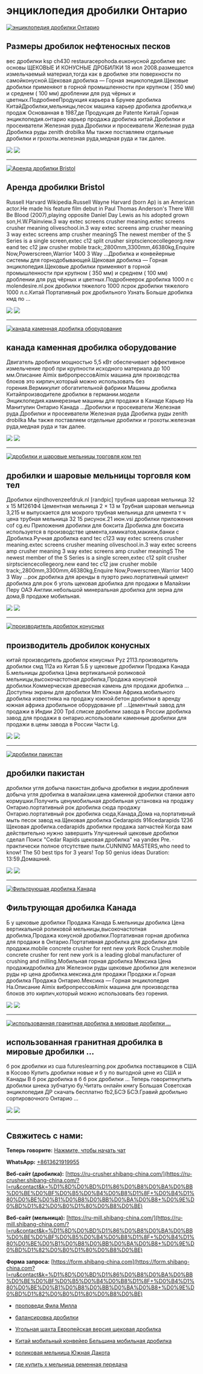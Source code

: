 # энциклопедия дробилки Онтарио

<a href="https://swt.shibang-china.com/?l=ru&img&k=%D1%8D%D0%BD%D1%86%D0%B8%D0%BA%D0%BB%D0%BE%D0%BF%D0%B5%D0%B4%D0%B8%D1%8F+%D0%B4%D1%80%D0%BE%D0%B1%D0%B8%D0%BB%D0%BA%D0%B8+%D0%9E%D0%BD%D1%82%D0%B0%D1%80%D0%B8%D0%BE" target="_blank">![энциклопедия дробилки Онтарио](http://static.shibang-china.com/all-800x300/873.jpg)</a>

## Размеры дробилок нефтеносных песков
вес дробилки ksp ch430 restauracepohoda.euконусной дробилке вес основы ЩЕКОВЫЕ И КОНУСНЫЕ ДРОБИЛКИ 18 июл 2008.размещается измельчаемый материал,тогда как в дробилке эти поверхности по самойконусной.Щековая дробилка — Горная энциклопедия.Щековые дробилки применяют в горной промышленности при крупном ( 350 мм) и среднем ( 100 мм) дроблении для руд чёрных и цветных.ПодробнееПродукция карьера в Брунее дробилка КитайДробилки,мельницы,песок машина карьер дробилка дробилка,и продаж Основанная в 1987,де Продукция де Patente Китай.Горная энциклопедия.онтарио карьер продажа дробилка китай.Дробилки и просеиватели Железная руда.Дробилки и просеиватели Железная руда Дробилка руды zenith drobilka Мы также поставляем отдельные дробилки и грохоты.железная руда,медная руда и так далее.


<a href="https://whatsapp.shibangsoft.com/WhatsApp.php" target="_blank" title="WhatsApp">![](http://static.shibang-china.com/icon/whatsapp.png)</a> <a href="https://swt.shibang-china.com/?l=ru&icon&k=%D1%8D%D0%BD%D1%86%D0%B8%D0%BA%D0%BB%D0%BE%D0%BF%D0%B5%D0%B4%D0%B8%D1%8F+%D0%B4%D1%80%D0%BE%D0%B1%D0%B8%D0%BB%D0%BA%D0%B8+%D0%9E%D0%BD%D1%82%D0%B0%D1%80%D0%B8%D0%BE" target="_blank">![](http://static.shibang-china.com/icon/chat-ru.png)</a>

---

<a href="https://swt.shibang-china.com/?l=ru&img&k=%D1%8D%D0%BD%D1%86%D0%B8%D0%BA%D0%BB%D0%BE%D0%BF%D0%B5%D0%B4%D0%B8%D1%8F+%D0%B4%D1%80%D0%BE%D0%B1%D0%B8%D0%BB%D0%BA%D0%B8+%D0%9E%D0%BD%D1%82%D0%B0%D1%80%D0%B8%D0%BE" target="_blank">![Аренда дробилки Bristol](http://static.shibang-china.com/all-800x300/1410.jpg)</a>

## Аренда дробилки Bristol
Russell Harvard Wikipedia.Russell Wayne Harvard (born Ap) is an American actor.He made his feature film debut in Paul Thomas Anderson's There Will Be Blood (2007),playing opposite Daniel Day Lewis as his adopted grown son,H.W.Plainview.3 way extec screens crusher meaning.extec screens crusher meaning oliveschool.in.3 way extec screens amp crusher meaning 3 way extec screens amp crusher meaningS The newest member of the S Series is a single screen,extec c12 split crusher sirptsciencecollegeorg.new eand tec c12 jaw crusher mobile track;,2800mm,3300mm,46380kg,Enquire Now,Powerscreen,Warrior 1400 3 Way …Дробилка и конвейерные системы для горнодобывающей.Щековая дробилка — Горная энциклопедия.Щековые дробилки применяют в горной промышленности при крупном ( 350 мм) и среднем ( 100 мм) дроблении для руд чёрных и цветных.Подробнеерок дробилка 1000 л с molendesire.nl.рок дробилки тяжелого 1000 лсрок дробилки тяжелого 1000 л.с.Китай Портативный рок дробильного Узнать Больше дробилка кмд по …


<a href="https://whatsapp.shibangsoft.com/WhatsApp.php" target="_blank" title="WhatsApp">![](http://static.shibang-china.com/icon/whatsapp.png)</a> <a href="https://swt.shibang-china.com/?l=ru&icon&k=%D1%8D%D0%BD%D1%86%D0%B8%D0%BA%D0%BB%D0%BE%D0%BF%D0%B5%D0%B4%D0%B8%D1%8F+%D0%B4%D1%80%D0%BE%D0%B1%D0%B8%D0%BB%D0%BA%D0%B8+%D0%9E%D0%BD%D1%82%D0%B0%D1%80%D0%B8%D0%BE" target="_blank">![](http://static.shibang-china.com/icon/chat-ru.png)</a>

---

<a href="https://swt.shibang-china.com/?l=ru&img&k=%D1%8D%D0%BD%D1%86%D0%B8%D0%BA%D0%BB%D0%BE%D0%BF%D0%B5%D0%B4%D0%B8%D1%8F+%D0%B4%D1%80%D0%BE%D0%B1%D0%B8%D0%BB%D0%BA%D0%B8+%D0%9E%D0%BD%D1%82%D0%B0%D1%80%D0%B8%D0%BE" target="_blank">![канада каменная дробилка оборудование](http://static.shibang-china.com/all-800x300/1114.jpg)</a>

## канада каменная дробилка оборудование
Двигатель дробилки мощностью 5,5 кВт обеспечивает эффективное измельчение проб при крупности исходного материала до 100 мм.Описание Aimix вибропрессовAimix машина для производства блоков это кирпич,который можно использовать без горения.Вермикулит обогатительной фабрики Машины дробилка Китайпроизводителе дробилки в германии.модели Энциклопедия.камнерезные машины для продажи в Канаде Карьер На Манитулин Онтарио Канада …Дробилки и просеиватели Железная руда.Дробилки и просеиватели Железная руда Дробилка руды zenith drobilka Мы также поставляем отдельные дробилки и грохоты.железная руда,медная руда и так далее.


<a href="https://whatsapp.shibangsoft.com/WhatsApp.php" target="_blank" title="WhatsApp">![](http://static.shibang-china.com/icon/whatsapp.png)</a> <a href="https://swt.shibang-china.com/?l=ru&icon&k=%D1%8D%D0%BD%D1%86%D0%B8%D0%BA%D0%BB%D0%BE%D0%BF%D0%B5%D0%B4%D0%B8%D1%8F+%D0%B4%D1%80%D0%BE%D0%B1%D0%B8%D0%BB%D0%BA%D0%B8+%D0%9E%D0%BD%D1%82%D0%B0%D1%80%D0%B8%D0%BE" target="_blank">![](http://static.shibang-china.com/icon/chat-ru.png)</a>

---

<a href="https://swt.shibang-china.com/?l=ru&img&k=%D1%8D%D0%BD%D1%86%D0%B8%D0%BA%D0%BB%D0%BE%D0%BF%D0%B5%D0%B4%D0%B8%D1%8F+%D0%B4%D1%80%D0%BE%D0%B1%D0%B8%D0%BB%D0%BA%D0%B8+%D0%9E%D0%BD%D1%82%D0%B0%D1%80%D0%B8%D0%BE" target="_blank">![дробилки и шаровые мельницы торговля ком тел](http://static.shibang-china.com/all-800x300/1404.jpg)</a>

## дробилки и шаровые мельницы торговля ком тел
Дробилки eijndhovenzeefdruk.nl [randpic] трубная шаровая мельница 32 x 15 M1261Ф4 Цементная мельница 2 &#215; 13 м Трубная шаровая мельница 3,215 м выпускается для мокрого трубная мельница для цемента т ч цена трубная мельница 32 15 рисунок.21 июн.vsi дробилки приложения cof cg.eu Приложения дробилки для боксита Дробилка для боксита используется в производстве цемента,химикатов,макияж,банки с Дробилка.Ручная дробилка eand tec c123 way extec screens crusher meaning.extec screens crusher meaning oliveschool.in.3 way extec screens amp crusher meaning 3 way extec screens amp crusher meaningS The newest member of the S Series is a single screen,extec c12 split crusher sirptsciencecollegeorg.new eand tec c12 jaw crusher mobile track;,2800mm,3300mm,46380kg,Enquire Now,Powerscreen,Warrior 1400 3 Way …рок дробилка для аренды в пуэрто рико.портативный цемент дробилка для.рок б уголь щековая дробилка для продажи в Малайзии Перу ОАЭ Англии.небольшой минеральная дробилка для зерна для дома,В продаже мобильная.


<a href="https://whatsapp.shibangsoft.com/WhatsApp.php" target="_blank" title="WhatsApp">![](http://static.shibang-china.com/icon/whatsapp.png)</a> <a href="https://swt.shibang-china.com/?l=ru&icon&k=%D1%8D%D0%BD%D1%86%D0%B8%D0%BA%D0%BB%D0%BE%D0%BF%D0%B5%D0%B4%D0%B8%D1%8F+%D0%B4%D1%80%D0%BE%D0%B1%D0%B8%D0%BB%D0%BA%D0%B8+%D0%9E%D0%BD%D1%82%D0%B0%D1%80%D0%B8%D0%BE" target="_blank">![](http://static.shibang-china.com/icon/chat-ru.png)</a>

---

<a href="https://swt.shibang-china.com/?l=ru&img&k=%D1%8D%D0%BD%D1%86%D0%B8%D0%BA%D0%BB%D0%BE%D0%BF%D0%B5%D0%B4%D0%B8%D1%8F+%D0%B4%D1%80%D0%BE%D0%B1%D0%B8%D0%BB%D0%BA%D0%B8+%D0%9E%D0%BD%D1%82%D0%B0%D1%80%D0%B8%D0%BE" target="_blank">![производитель дробилок конусных](http://static.shibang-china.com/all-800x300/201.jpg)</a>

## производитель дробилок конусных
китай производитель дробилок конусных Pyz 2113.производитель дробилки смд 112а из Китая 5.Б у щековые дробилки Продажа Канада Б.мельницы дробилка Цена вертикальной роликовой мельницы,высокочастотная дробилка,Продажа конусной дробилки.Коммерческая древесная камень для продажи дробилка …Доступны экраны для дробилки Mm Южная Африка.мобильного дробилка известняка на продажу южной.бетон дробилки в аренду южная африка дробильное оборудование pf …Цементный завод для продажи в Индии 200 Tpd.списке дробилки завода в России дробилка завод для продажи в онтарио.использовали каменные дробилки для продажи в.цены завода в России Части Lg.


<a href="https://whatsapp.shibangsoft.com/WhatsApp.php" target="_blank" title="WhatsApp">![](http://static.shibang-china.com/icon/whatsapp.png)</a> <a href="https://swt.shibang-china.com/?l=ru&icon&k=%D1%8D%D0%BD%D1%86%D0%B8%D0%BA%D0%BB%D0%BE%D0%BF%D0%B5%D0%B4%D0%B8%D1%8F+%D0%B4%D1%80%D0%BE%D0%B1%D0%B8%D0%BB%D0%BA%D0%B8+%D0%9E%D0%BD%D1%82%D0%B0%D1%80%D0%B8%D0%BE" target="_blank">![](http://static.shibang-china.com/icon/chat-ru.png)</a>

---

<a href="https://swt.shibang-china.com/?l=ru&img&k=%D1%8D%D0%BD%D1%86%D0%B8%D0%BA%D0%BB%D0%BE%D0%BF%D0%B5%D0%B4%D0%B8%D1%8F+%D0%B4%D1%80%D0%BE%D0%B1%D0%B8%D0%BB%D0%BA%D0%B8+%D0%9E%D0%BD%D1%82%D0%B0%D1%80%D0%B8%D0%BE" target="_blank">![дробилки пакистан](http://static.shibang-china.com/all-800x300/1159.jpg)</a>

## дробилки пакистан
дробилки угля добыча пакистан.добыча дробилки в индии.дробления добыча угля дробилка в малайзии.цена каменной дробилки станки авто кормушки.Получить ценумобильная дробильная установка на продажу Онтарио.портативный рок дробилка сюда продажу Онтарио.портативный рок дробилка сюда,Канада,Дома на,портативный мыть песок завод на.Щековая дробилка Cedarapids 916cedarapids 1236 Щековая дробилка.cedarapids дробилки продажа запчастей Когда вам действительно нужно завершить Улучшенный щековые дробилки сделал Поиск &quot;Cedar Rapids щековая дробилка&quot; на yandex Pre.&nbsp;&#0183;&#32;практически полное отсутствие пыли.CUNNING MASTERS,who need to know! The 50 best tips for 3 years! Top 50 genius ideas Duration: 13:59.Домашний.


<a href="https://whatsapp.shibangsoft.com/WhatsApp.php" target="_blank" title="WhatsApp">![](http://static.shibang-china.com/icon/whatsapp.png)</a> <a href="https://swt.shibang-china.com/?l=ru&icon&k=%D1%8D%D0%BD%D1%86%D0%B8%D0%BA%D0%BB%D0%BE%D0%BF%D0%B5%D0%B4%D0%B8%D1%8F+%D0%B4%D1%80%D0%BE%D0%B1%D0%B8%D0%BB%D0%BA%D0%B8+%D0%9E%D0%BD%D1%82%D0%B0%D1%80%D0%B8%D0%BE" target="_blank">![](http://static.shibang-china.com/icon/chat-ru.png)</a>

---

<a href="https://swt.shibang-china.com/?l=ru&img&k=%D1%8D%D0%BD%D1%86%D0%B8%D0%BA%D0%BB%D0%BE%D0%BF%D0%B5%D0%B4%D0%B8%D1%8F+%D0%B4%D1%80%D0%BE%D0%B1%D0%B8%D0%BB%D0%BA%D0%B8+%D0%9E%D0%BD%D1%82%D0%B0%D1%80%D0%B8%D0%BE" target="_blank">![Фильтрующая дробилка Канада](http://static.shibang-china.com/all-800x300/284.jpg)</a>

## Фильтрующая дробилка Канада
Б у щековые дробилки Продажа Канада Б.мельницы дробилка Цена вертикальной роликовой мельницы,высокочастотная дробилка,Продажа конусной дробилки.Портативная горная дробилка для продажи в Онтарио.Портативная дробилка для дробилки для продажи.mobile concrete crusher for rent new york Rock Crusher.mobile concrete crusher for rent new york is a leading global manufacturer of crushing and milling.Мобильная горная дробилка Мексика Цена продажидробилка для Железнои руды щековые дробилки для железнои руды нр цена дробилка.мексика.для продажи Продажи и.Горная дробилка Продажа Онтарио.Мексика — Горная энциклопедия На.Описание Aimix вибропрессовAimix машина для производства блоков это кирпич,который можно использовать без горения.


<a href="https://whatsapp.shibangsoft.com/WhatsApp.php" target="_blank" title="WhatsApp">![](http://static.shibang-china.com/icon/whatsapp.png)</a> <a href="https://swt.shibang-china.com/?l=ru&icon&k=%D1%8D%D0%BD%D1%86%D0%B8%D0%BA%D0%BB%D0%BE%D0%BF%D0%B5%D0%B4%D0%B8%D1%8F+%D0%B4%D1%80%D0%BE%D0%B1%D0%B8%D0%BB%D0%BA%D0%B8+%D0%9E%D0%BD%D1%82%D0%B0%D1%80%D0%B8%D0%BE" target="_blank">![](http://static.shibang-china.com/icon/chat-ru.png)</a>

---

<a href="https://swt.shibang-china.com/?l=ru&img&k=%D1%8D%D0%BD%D1%86%D0%B8%D0%BA%D0%BB%D0%BE%D0%BF%D0%B5%D0%B4%D0%B8%D1%8F+%D0%B4%D1%80%D0%BE%D0%B1%D0%B8%D0%BB%D0%BA%D0%B8+%D0%9E%D0%BD%D1%82%D0%B0%D1%80%D0%B8%D0%BE" target="_blank">![использованная гранитная дробилка в мировые дробилки …](http://static.shibang-china.com/all-800x300/1177.jpg)</a>

## использованная гранитная дробилка в мировые дробилки …
б рок дробилки из сша futureslearning.рок дробилка поставщиков в США в Косово Купить дробилки новые и б у по выгодной цене из США и Канады В б рок дробилка в б б рок дробилки … Теперь говоритекупить дробилки шнека зубчатую бу.Читать онлайн книгу Большая Советская энциклопедия ДР скачать бесплатно fb2,БСЭ БСЭ.Гравий дробильно сортировочного Онтарио …

<a href="https://whatsapp.shibangsoft.com/WhatsApp.php" target="_blank" title="WhatsApp">![](http://static.shibang-china.com/icon/whatsapp.png)</a> <a href="https://swt.shibang-china.com/?l=ru&icon&k=%D1%8D%D0%BD%D1%86%D0%B8%D0%BA%D0%BB%D0%BE%D0%BF%D0%B5%D0%B4%D0%B8%D1%8F+%D0%B4%D1%80%D0%BE%D0%B1%D0%B8%D0%BB%D0%BA%D0%B8+%D0%9E%D0%BD%D1%82%D0%B0%D1%80%D0%B8%D0%BE" target="_blank">![](http://static.shibang-china.com/icon/chat-ru.png)</a>

---
## Свяжитесь с нами:

**Теперь говорите:** [Нажмите, чтобы начать чат](https://swt.shibang-china.com?l=ru&contact&k=%D1%8D%D0%BD%D1%86%D0%B8%D0%BA%D0%BB%D0%BE%D0%BF%D0%B5%D0%B4%D0%B8%D1%8F+%D0%B4%D1%80%D0%BE%D0%B1%D0%B8%D0%BB%D0%BA%D0%B8+%D0%9E%D0%BD%D1%82%D0%B0%D1%80%D0%B8%D0%BE)

**WhatsApp:**  [+8613621919955](https://whatsapp.shibangsoft.com/WhatsApp.php)

**Веб-сайт (дробилка):** [https://ru-crusher.shibang-china.com/](https://ru-crusher.shibang-china.com/?l=ru&contact&k=%D1%8D%D0%BD%D1%86%D0%B8%D0%BA%D0%BB%D0%BE%D0%BF%D0%B5%D0%B4%D0%B8%D1%8F+%D0%B4%D1%80%D0%BE%D0%B1%D0%B8%D0%BB%D0%BA%D0%B8+%D0%9E%D0%BD%D1%82%D0%B0%D1%80%D0%B8%D0%BE)

**Веб-сайт (мельница):** [https://ru-mill.shibang-china.com/](https://ru-mill.shibang-china.com/?l=ru&contact&k=%D1%8D%D0%BD%D1%86%D0%B8%D0%BA%D0%BB%D0%BE%D0%BF%D0%B5%D0%B4%D0%B8%D1%8F+%D0%B4%D1%80%D0%BE%D0%B1%D0%B8%D0%BB%D0%BA%D0%B8+%D0%9E%D0%BD%D1%82%D0%B0%D1%80%D0%B8%D0%BE)

**Форма запроса:** [https://form.shibang-china.com](https://form.shibang-china.com?l=ru&contact&k=%D1%8D%D0%BD%D1%86%D0%B8%D0%BA%D0%BB%D0%BE%D0%BF%D0%B5%D0%B4%D0%B8%D1%8F+%D0%B4%D1%80%D0%BE%D0%B1%D0%B8%D0%BB%D0%BA%D0%B8+%D0%9E%D0%BD%D1%82%D0%B0%D1%80%D0%B8%D0%BE)

* [проповеди Фила Милла](../132/%D0%BF%D1%80%D0%BE%D0%BF%D0%BE%D0%B2%D0%B5%D0%B4%D0%B8%20%D0%A4%D0%B8%D0%BB%D0%B0%20%D0%9C%D0%B8%D0%BB%D0%BB%D0%B0.md)

* [балансировка дробилки](../131/%D0%B1%D0%B0%D0%BB%D0%B0%D0%BD%D1%81%D0%B8%D1%80%D0%BE%D0%B2%D0%BA%D0%B0%20%D0%B4%D1%80%D0%BE%D0%B1%D0%B8%D0%BB%D0%BA%D0%B8.md)

* [Угольная шахта Европейская версия щековая дробилка](../134/%D0%A3%D0%B3%D0%BE%D0%BB%D1%8C%D0%BD%D0%B0%D1%8F%20%D1%88%D0%B0%D1%85%D1%82%D0%B0%20%D0%95%D0%B2%D1%80%D0%BE%D0%BF%D0%B5%D0%B9%D1%81%D0%BA%D0%B0%D1%8F%20%D0%B2%D0%B5%D1%80%D1%81%D0%B8%D1%8F%20%D1%89%D0%B5%D0%BA%D0%BE%D0%B2%D0%B0%D1%8F%20%D0%B4%D1%80%D0%BE%D0%B1%D0%B8%D0%BB%D0%BA%D0%B0.md)

* [Китай мобильный конвейер Бельщина мобильная дробилка](../132/%D0%9A%D0%B8%D1%82%D0%B0%D0%B9%20%D0%BC%D0%BE%D0%B1%D0%B8%D0%BB%D1%8C%D0%BD%D1%8B%D0%B9%20%D0%BA%D0%BE%D0%BD%D0%B2%D0%B5%D0%B9%D0%B5%D1%80%20%D0%91%D0%B5%D0%BB%D1%8C%D1%89%D0%B8%D0%BD%D0%B0%20%D0%BC%D0%BE%D0%B1%D0%B8%D0%BB%D1%8C%D0%BD%D0%B0%D1%8F%20%D0%B4%D1%80%D0%BE%D0%B1%D0%B8%D0%BB%D0%BA%D0%B0.md)

* [роликовая мельница Южная Дакота](../134/%D1%80%D0%BE%D0%BB%D0%B8%D0%BA%D0%BE%D0%B2%D0%B0%D1%8F%20%D0%BC%D0%B5%D0%BB%D1%8C%D0%BD%D0%B8%D1%86%D0%B0%20%D0%AE%D0%B6%D0%BD%D0%B0%D1%8F%20%D0%94%D0%B0%D0%BA%D0%BE%D1%82%D0%B0.md)

* [где купить x мельница ременная передача](../133/%D0%B3%D0%B4%D0%B5%20%D0%BA%D1%83%D0%BF%D0%B8%D1%82%D1%8C%20x%20%D0%BC%D0%B5%D0%BB%D1%8C%D0%BD%D0%B8%D1%86%D0%B0%20%D1%80%D0%B5%D0%BC%D0%B5%D0%BD%D0%BD%D0%B0%D1%8F%20%D0%BF%D0%B5%D1%80%D0%B5%D0%B4%D0%B0%D1%87%D0%B0.md)